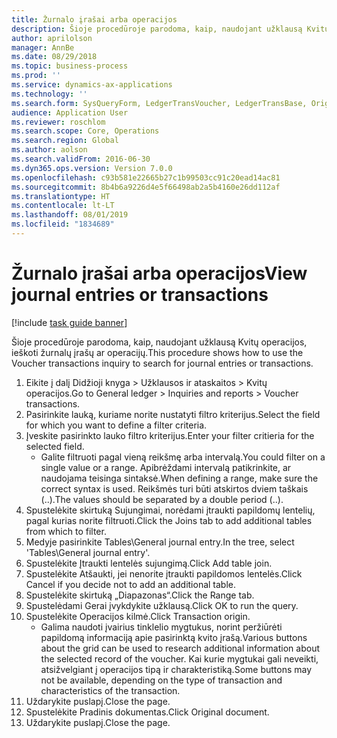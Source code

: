 ```yaml
---
title: Žurnalo įrašai arba operacijos
description: Šioje procedūroje parodoma, kaip, naudojant užklausą Kvitų operacijos, ieškoti žurnalų įrašų ar operacijų.
author: aprilolson
manager: AnnBe
ms.date: 08/29/2018
ms.topic: business-process
ms.prod: ''
ms.service: dynamics-ax-applications
ms.technology: ''
ms.search.form: SysQueryForm, LedgerTransVoucher, LedgerTransBase, Originaldocuments
audience: Application User
ms.reviewer: roschlom
ms.search.scope: Core, Operations
ms.search.region: Global
ms.author: aolson
ms.search.validFrom: 2016-06-30
ms.dyn365.ops.version: Version 7.0.0
ms.openlocfilehash: c93b581e22665b27c1b99503cc91c20ead14ac81
ms.sourcegitcommit: 8b4b6a9226d4e5f66498ab2a5b4160e26dd112af
ms.translationtype: HT
ms.contentlocale: lt-LT
ms.lasthandoff: 08/01/2019
ms.locfileid: "1834689"
---
```

# <a name="view-journal-entries-or-transactions"></a><span data-ttu-id="013af-103">Žurnalo įrašai arba operacijos</span><span class="sxs-lookup"><span data-stu-id="013af-103">View journal entries or transactions</span></span>

[!include [task guide banner](../../includes/task-guide-banner.md)]

<span data-ttu-id="013af-104">Šioje procedūroje parodoma, kaip, naudojant užklausą Kvitų operacijos, ieškoti žurnalų įrašų ar operacijų.</span><span class="sxs-lookup"><span data-stu-id="013af-104">This procedure shows how to use the Voucher transactions inquiry to search for journal entries or transactions.</span></span>

1. <span data-ttu-id="013af-105">Eikite į dalį Didžioji knyga > Užklausos ir ataskaitos > Kvitų operacijos.</span><span class="sxs-lookup"><span data-stu-id="013af-105">Go to General ledger > Inquiries and reports > Voucher transactions.</span></span>
2. <span data-ttu-id="013af-106">Pasirinkite lauką, kuriame norite nustatyti filtro kriterijus.</span><span class="sxs-lookup"><span data-stu-id="013af-106">Select the field for which you want to define a filter criteria.</span></span>
3. <span data-ttu-id="013af-107">Įveskite pasirinkto lauko filtro kriterijus.</span><span class="sxs-lookup"><span data-stu-id="013af-107">Enter your filter critieria for the selected field.</span></span>
    * <span data-ttu-id="013af-108">Galite filtruoti pagal vieną reikšmę arba intervalą.</span><span class="sxs-lookup"><span data-stu-id="013af-108">You could filter on a single value or a range.</span></span> <span data-ttu-id="013af-109">Apibrėždami intervalą patikrinkite, ar naudojama teisinga sintaksė.</span><span class="sxs-lookup"><span data-stu-id="013af-109">When defining a range, make sure the correct syntax is used.</span></span> <span data-ttu-id="013af-110">Reikšmės turi būti atskirtos dviem taškais (..).</span><span class="sxs-lookup"><span data-stu-id="013af-110">The values should be separated by a double period (..).</span></span>  
4. <span data-ttu-id="013af-111">Spustelėkite skirtuką Sujungimai, norėdami įtraukti papildomų lentelių, pagal kurias norite filtruoti.</span><span class="sxs-lookup"><span data-stu-id="013af-111">Click the Joins tab to add additional tables from which to filter.</span></span>
5. <span data-ttu-id="013af-112">Medyje pasirinkite Tables\General journal entry.</span><span class="sxs-lookup"><span data-stu-id="013af-112">In the tree, select 'Tables\General journal entry'.</span></span>
6. <span data-ttu-id="013af-113">Spustelėkite Įtraukti lentelės sujungimą.</span><span class="sxs-lookup"><span data-stu-id="013af-113">Click Add table join.</span></span>
7. <span data-ttu-id="013af-114">Spustelėkite Atšaukti, jei nenorite įtraukti papildomos lentelės.</span><span class="sxs-lookup"><span data-stu-id="013af-114">Click Cancel if you decide not to add an additional table.</span></span>
8. <span data-ttu-id="013af-115">Spustelėkite skirtuką „Diapazonas“.</span><span class="sxs-lookup"><span data-stu-id="013af-115">Click the Range tab.</span></span>
9. <span data-ttu-id="013af-116">Spustelėdami Gerai įvykdykite užklausą.</span><span class="sxs-lookup"><span data-stu-id="013af-116">Click OK to run the query.</span></span>
10. <span data-ttu-id="013af-117">Spustelėkite Operacijos kilmė.</span><span class="sxs-lookup"><span data-stu-id="013af-117">Click Transaction origin.</span></span>
    * <span data-ttu-id="013af-118">Galima naudoti įvairius tinklelio mygtukus, norint peržiūrėti papildomą informaciją apie pasirinktą kvito įrašą.</span><span class="sxs-lookup"><span data-stu-id="013af-118">Various buttons about the grid can be used to research additional information about the selected record of the voucher.</span></span> <span data-ttu-id="013af-119">Kai kurie mygtukai gali neveikti, atsižvelgiant į operacijos tipą ir charakteristiką.</span><span class="sxs-lookup"><span data-stu-id="013af-119">Some buttons may not be available, depending on the type of transaction and characteristics of the transaction.</span></span>  
11. <span data-ttu-id="013af-120">Uždarykite puslapį.</span><span class="sxs-lookup"><span data-stu-id="013af-120">Close the page.</span></span>
12. <span data-ttu-id="013af-121">Spustelėkite Pradinis dokumentas.</span><span class="sxs-lookup"><span data-stu-id="013af-121">Click Original document.</span></span>
13. <span data-ttu-id="013af-122">Uždarykite puslapį.</span><span class="sxs-lookup"><span data-stu-id="013af-122">Close the page.</span></span>

